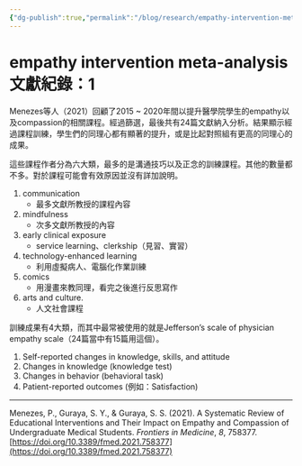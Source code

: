 ```yaml
---
{"dg-publish":true,"permalink":"/blog/research/empathy-intervention-metaanalysis-1/","title":"empathy intervention meta-analysis文獻紀錄：1","tags":["blog","empathy","references"]}
---
```



# empathy intervention meta-analysis文獻紀錄：1

Menezes等人（2021）回顧了2015 ~ 2020年間以提升醫學院學生的empathy以及compassion的相關課程。經過篩選，最後共有24篇文獻納入分析。結果顯示經過課程訓練，學生們的同理心都有顯著的提升，或是比起對照組有更高的同理心的成果。

這些課程作者分為六大類，最多的是溝通技巧以及正念的訓練課程。其他的數量都不多。對於課程可能會有效原因並沒有詳加說明。
1. communication
    - 最多文獻所教授的課程內容
2. mindfulness
    - 次多文獻所教授的內容
3. early clinical exposure
    - service learning、clerkship（見習、實習） 
4. technology-enhanced learning
    - 利用虛擬病人、電腦化作業訓練
5. comics
    - 用漫畫來教同理，看完之後進行反思寫作 
6. arts and culture.
    - 人文社會課程

訓練成果有4大類，而其中最常被使用的就是Jefferson’s scale of physician empathy scale（24篇當中有15篇用這個）。
1. Self-reported changes in knowledge, skills, and attitude 
2. Changes in knowledge (knowledge test)
3. Changes in behavior (behavioral task)
4. Patient-reported outcomes (例如：Satisfaction)



---
Menezes, P., Guraya, S. Y., & Guraya, S. S. (2021). A Systematic Review of Educational Interventions and Their Impact on Empathy and Compassion of Undergraduate Medical Students. _Frontiers in Medicine_, _8_, 758377. [https://doi.org/10.3389/fmed.2021.758377](https://doi.org/10.3389/fmed.2021.758377)